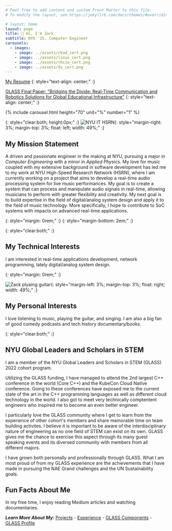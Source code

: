 ```yaml
---
# Feel free to add content and custom Front Matter to this file.
# To modify the layout, see https://jekyllrb.com/docs/themes/#overriding-theme-defaults

# layout: home
layout: page
title: 👋 Hi, I'm Zack
subtitle: NYU '25, Computer Engineer
carousels:
  - images:
    - image: ../assets/ckad_cert.png
    - image: ../assets/linux_cert.png
    - image: ../assets/rhcsa_cert.png
    - image: ../assets/ds_cert.png
---
```


[My Resume](https://drive.google.com/file/d/1xNRoBi_megbeoECsM6Iz2MKVnC9ICHlF/view?usp=share_link)
{: style="text-align: center;" :}


[GLASS Final Paper: "Bridging the Divide: Real-Time Communication and
Robotics Solutions for Global Educational Infrastructure"](https://www.overleaf.com/read/swjqtqbggkyz#786140)
{: style="text-align: center;" :}

{% include carousel.html height="70" unit="%" number="1" %}

{: style="clear:both; height:0px;" :}
![NYU IT HSRN](../assets/vinuni.jpg){: style="margin-right: 3%; margin-top: 3%; float: left; width: 49%;" :}
## My Mission Statement
A driven and passionate engineer in the making at NYU, pursuing a major in _Computer Engineering_ with a minor in _Applied Physics_. My love for music coupled with my extensive background in software development has led me to my work at NYU High-Speed Research Network (HSRN), where I am currently working on a project that aims to develop a real-time audio processing system for live music performances. My goal is to create a system that can process and manipulate audio signals in real-time, allowing musicians to perform with greater flexibility and creativity. My next goal is to build expertise in the field of digital/analog system design and apply it to the field of music technology. More specifically, I hope to contribute to SoC systems with impacts on advanced real-time applications.



{: style="margin: 0rem;" :}
{: style="margin-bottom: 2em;" :}

{: style="clear:both;" :}

## My Technical Interests
I am interested in real-time applications development, network programming, lately digital/analog system design.

{: style="margin: 0rem;" :}

![Zack plyaing guitar](../assets/photo1.jpeg){: style="margin-left: 3%; margin-top: 3%; float: right; width: 49%;" :}
## My Personal Interests

I love listening to music, playing the guitar, and singing. I am also a big fan of good comedy podcasts and tech history documentary/books.


{: style="clear:both;" :}

## NYU Global Leaders and Scholars in STEM

I am a member of the NYU Global Leaders and Scholars in STEM (GLASS) 2022 cohort program.

Utilizing the GLASS funding, I have managed to attend the 2nd largest C++ conference in the world (Core C++) and the KubeCon Cloud Native conference. Going to these conferences have exposed me to the current state of the art in the C++ programming languages as well as different cloud technology in the world. I also got to meet very technically comptentent engineers who inspired me to become an even better engineer.

I particularly love the GLASS community where I get to learn from the experience of other cohort's members and share memorable time on team building activites. I believe it is important to be aware of the interdisciplinary nature of engineering as no one field of STEM can exist on its own. GLASS gives me the chance to exercise this aspect through its many guest speaking events and its diversed community with members from all different majors.

I have grown both personally and professionally through GLASS. What I am most proud of from my GLASS experience  are the achievements that I have made in pursuing the NAE Grand challenges and the UN Sustainability goals.

## Fun Facts About Me

In my free time, I enjoy reading Medium articles and watching documentaries.

**_Learn More About My:_**
[Projects](https://zack781.github.io/myprojects) - [Experience](https://zack781.github.io/myexperience) - [GLASS Components](https://zack781.github.io/glasscomponents) - [GLASS Profile](https://engineering.nyu.edu/student/nguyen)

